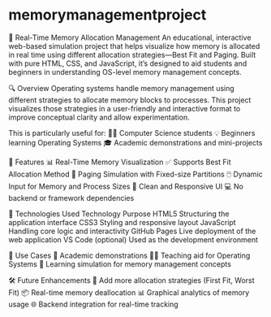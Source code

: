 # memorymanagementproject

💾 Real-Time Memory Allocation Management
An educational, interactive web-based simulation project that helps visualize how memory is allocated in real time using different allocation strategies—Best Fit and Paging. Built with pure HTML, CSS, and JavaScript, it’s designed to aid students and beginners in understanding OS-level memory management concepts.

🔍 Overview
Operating systems handle memory management using different strategies to allocate memory blocks to processes. This project visualizes those strategies in a user-friendly and interactive format to improve conceptual clarity and allow experimentation.

This is particularly useful for:
👨‍🎓 Computer Science students
💡 Beginners learning Operating Systems
🎓 Academic demonstrations and mini-projects

🧪 Features
📊 Real-Time Memory Visualization
✅ Supports Best Fit Allocation Method
🧱 Paging Simulation with Fixed-size Partitions
🖱️ Dynamic Input for Memory and Process Sizes
🎨 Clean and Responsive UI
💻 No backend or framework dependencies

🧰 Technologies Used
Technology	Purpose
HTML5	Structuring the application interface
CSS3	Styling and responsive layout
JavaScript	Handling core logic and interactivity
GitHub Pages	Live deployment of the web application
VS Code (optional)	Used as the development environment



📌 Use Cases
📘 Academic demonstrations
🧑‍🏫 Teaching aid for Operating Systems
🧪 Learning simulation for memory management concepts

🛠️ Future Enhancements
🧠 Add more allocation strategies (First Fit, Worst Fit)
📦 Real-time memory deallocation
📊 Graphical analytics of memory usage
🌐 Backend integration for real-time tracking
